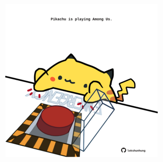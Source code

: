 <!-- built at 18/04/2023, 16:01:09 UTC -->
<p align="center">
  <img width="500" height="500" src="./ReadmeImage.svg">
</p>
